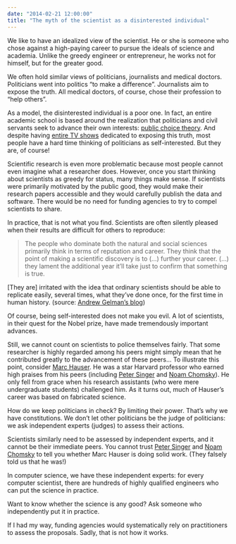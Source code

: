 ```yaml
---
date: "2014-02-21 12:00:00"
title: "The myth of the scientist as a disinterested individual"
---
```




We like to have an idealized view of the scientist. He or she is someone who chose against a high-paying career to pursue the ideals of science and academia. Unlike the greedy engineer or entrepreneur, he works not for himself, but for the greater good.

We often hold similar views of politicians, journalists and medical doctors. Politicians went into politics &ldquo;to make a difference&rdquo;. Journalists aim to expose the truth. All medical doctors, of course, chose their profession to &ldquo;help others&rdquo;.

As a model, the disinterested individual is a poor one. In fact, an entire academic school is based around the realization that politicians and civil servants seek to advance their own interests: [public choice theory](https://en.wikipedia.org/wiki/Public_choice). And despite having [entire TV shows](https://en.wikipedia.org/wiki/House_of_Cards_(U.S._TV_series)) dedicated to exposing this truth, most people have a hard time thinking of politicians as self-interested. But they are, of course!

Scientific research is even more problematic because most people cannot even imagine what a researcher does. However, once you start thinking about scientists as greedy for status, many things make sense. If scientists were primarily motivated by the public good, they would make their research papers accessible and they would carefully publish the data and software. There would be no need for funding agencies to try to compel scientists to share.

In practice, that is not what you find. Scientists are often silently pleased when their results are difficult for others to reproduce:

> The people who dominate both the natural and social sciences primarily think in terms of reputation and career. They think that the point of making a scientific discovery is to (&hellip;) further your career. (&hellip;) they lament the additional year it&rsquo;ll take just to confirm that something is true.

[They are] irritated with the idea that ordinary scientists should be able to replicate easily, several times, what they&rsquo;ve done once, for the first time in human history. (source: [Andrew Gelman&rsquo;s blog](http://andrewgelman.com/2014/02/20/differences-biology-statistics-explain-diverging-attitudes-regarding-criticism-replication-scientific-claims/))


Of course, being self-interested does not make you evil. A lot of scientists, in their quest for the Nobel prize, have made tremendously important advances.

Still, we cannot count on scientists to police themselves fairly. That some researcher is highly regarded among his peers might simply mean that he contributed greatly to the advancement of these peers&hellip; To illustrate this point, consider [Marc Hauser](https://en.wikipedia.org/wiki/Marc_Hauser). He was a star Harvard professor who earned high praises from his peers (including [Peter Singer](https://en.wikipedia.org/wiki/Peter_Singer) and [Noam Chomsky](https://en.wikipedia.org/wiki/Noam_Chomsky)). He only fell from grace when his research assistants (who were mere undergraduate students) challenged him. As it turns out, much of Hauser&rsquo;s career was based on fabricated science.

How do we keep politicians in check? By limiting their power. That&rsquo;s why we have constitutions. We don&rsquo;t let other politicians be the judge of politicians: we ask independent experts (judges) to assess their actions.

Scientists similarly need to be assessed by independent experts, and it cannot be their immediate peers. You cannot trust [Peter Singer](https://en.wikipedia.org/wiki/Peter_Singer) and [Noam Chomsky](https://en.wikipedia.org/wiki/Noam_Chomsky) to tell you whether Marc Hauser is doing solid work. (They falsely told us that he was!)

In computer science, we have these independent experts: for every computer scientist, there are hundreds of highly qualified engineers who can put the science in practice.

Want to know whether the science is any good? Ask someone who independently put it in practice.

If I had my way, funding agencies would systematically rely on practitioners to assess the proposals. Sadly, that is not how it works.

